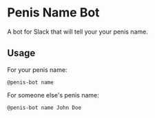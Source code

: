 # Penis Name Bot
A bot for Slack that will tell your your penis name.

## Usage
For your penis name:
```
@penis-bot name
```

For someone else's penis name:
```
@penis-bot name John Doe
```